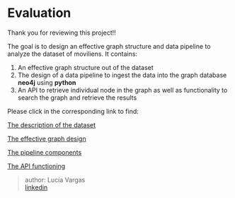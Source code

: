 # Evaluation

Thank you for reviewing this project!!

The goal is to design an effective graph structure and data pipeline to analyze the dataset of moviliens. It contains:

1. An effective graph structure out of the dataset
2. The design of a data pipeline to ingest the data into the graph database **neo4j** using **python**
3. An API to retrieve individual node in the graph as well as functionality to search the graph
and retrieve the results


Please click in the corresponding link to find:

[The description of the dataset](docs/dataset_description.md)

[The effective graph design](docs/)

[The pipeline components](docs/)

[The API functioning](docs/)



>author: Lucía Vargas    
[linkedin](https://www.linkedin.com/in/lucia-vargasa/)
